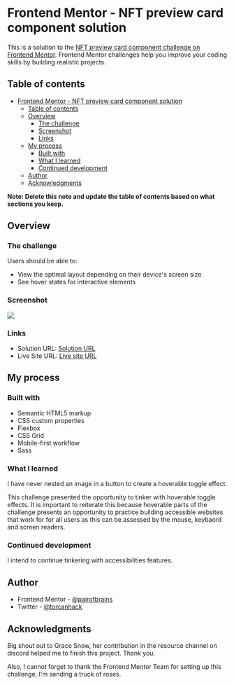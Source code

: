 # Frontend Mentor - NFT preview card component solution

This is a solution to the [NFT preview card component challenge on Frontend Mentor](https://www.frontendmentor.io/challenges/nft-preview-card-component-SbdUL_w0U). Frontend Mentor challenges help you improve your coding skills by building realistic projects. 

## Table of contents

- [Frontend Mentor - NFT preview card component solution](#frontend-mentor---nft-preview-card-component-solution)
  - [Table of contents](#table-of-contents)
  - [Overview](#overview)
    - [The challenge](#the-challenge)
    - [Screenshot](#screenshot)
    - [Links](#links)
  - [My process](#my-process)
    - [Built with](#built-with)
    - [What I learned](#what-i-learned)
    - [Continued development](#continued-development)
  - [Author](#author)
  - [Acknowledgments](#acknowledgments)

**Note: Delete this note and update the table of contents based on what sections you keep.**

## Overview

### The challenge

Users should be able to:

- View the optimal layout depending on their device's screen size
- See hover states for interactive elements

### Screenshot

![](./screenshot.jpg)


### Links

- Solution URL: [Solution URL](https://github.com/TorCanHack/NFT-preview-card-component)
- Live Site URL: [Live site URL](https://torcanhack.github.io/NFT-preview-card-component/)

## My process

### Built with

- Semantic HTML5 markup
- CSS custom properties
- Flexbox
- CSS Grid
- Mobile-first workflow
- Sass


### What I learned

I have never nested an image in a button to create a hoverable toggle effect. 

This challenge presented the opportunity to tinker with hoverable toggle effects. It is important to reiterate this because hoverable parts of the challenge presents an opportunity to practice building accessible websites that work for for all users as this can be assessed by the mouse, keybaord and screen readers. 


### Continued development
I intend to continue tinkering with accessibilities features.


## Author

- Frontend Mentor - [@pairofbrains](https://www.frontendmentor.io/profile/pairofbrains)
- Twitter - [@torcanhack](https://www.twitter.com/torcanhack)


## Acknowledgments

Big shout out to Grace Snow, her contribution in the resource channel on discord helped me to finish this project. Thank you.

Also, I cannot forget to thank the Frontend Mentor Team for setting up this challenge. I'm sending a truck of roses. 
